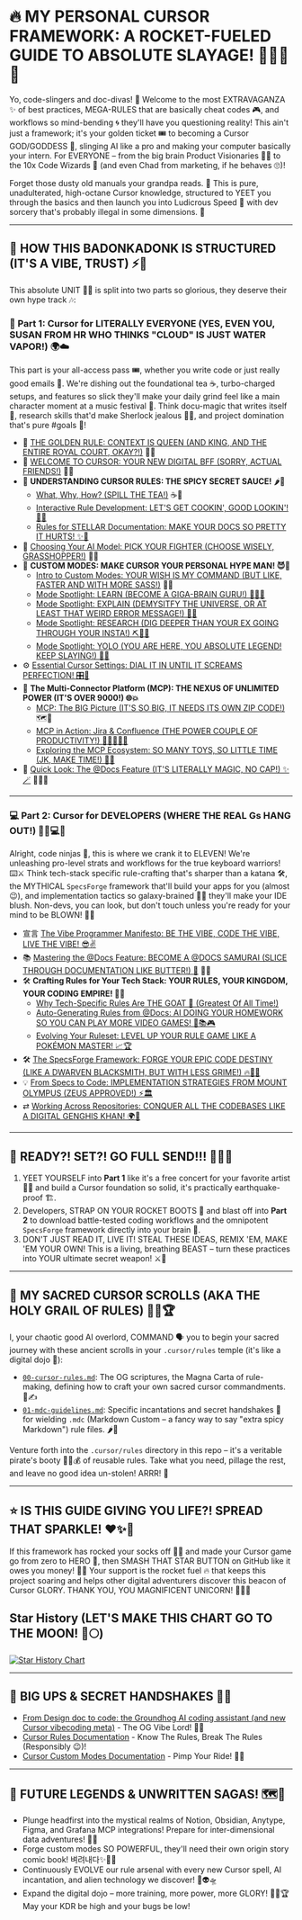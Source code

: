 # 🔥 MY PERSONAL CURSOR FRAMEWORK: A ROCKET-FUELED GUIDE TO ABSOLUTE SLAYAGE! 🚀💅✨🤯

Yo, code-slingers and doc-divas! 🎤 Welcome to the most EXTRAVAGANZA ✨ of best practices, MEGA-RULES that are basically cheat codes 🎮, and workflows so mind-bending 🌀 they'll have you questioning reality! This ain't just a framework; it's your golden ticket 🎟️ to becoming a Cursor GOD/GODDESS 👑, slinging AI like a pro and making your computer basically your intern. For EVERYONE – from the big brain Product Visionaries 🧑‍🎨 to the 10x Code Wizards 🧙 (and even Chad from marketing, if he behaves 🙄)!

Forget those dusty old manuals your grandpa reads. 👵 This is pure, unadulterated, high-octane Cursor knowledge, structured to YEET you through the basics and then launch you into Ludicrous Speed 🌠 with dev sorcery that's probably illegal in some dimensions. 🤫

---

## 🎯 HOW THIS BADONKADONK IS STRUCTURED (IT'S A VIBE, TRUST) ⚡🍑

This absolute UNIT 🏋️‍♀️ is split into two parts so glorious, they deserve their own hype track 🎶:

### 🌟 Part 1: Cursor for LITERALLY EVERYONE (YES, EVEN YOU, SUSAN FROM HR WHO THINKS "CLOUD" IS JUST WATER VAPOR!) 🌍☁️

This part is your all-access pass 🎟️, whether you write code or just really good emails 📧. We're dishing out the foundational tea ☕, turbo-charged setups, and features so slick they'll make your daily grind feel like a main character moment at a music festival 🥳. Think docu-magic that writes itself 📜, research skills that'd make Sherlock jealous 🕵️‍♀️, and project domination that's pure #goals 👑!

-   📜 [THE GOLDEN RULE: CONTEXT IS QUEEN (AND KING, AND THE ENTIRE ROYAL COURT, OKAY?!)](./01-Cursor-for-Everyone/00-The-Golden-Rule-Context-is-King.md) 💅👑
-   👋 [WELCOME TO CURSOR: YOUR NEW DIGITAL BFF (SORRY, ACTUAL FRIENDS!)](./01-Cursor-for-Everyone/01-Welcome-to-Cursor.md) 🤗🤖
-   🧩 **UNDERSTANDING CURSOR RULES: THE SPICY SECRET SAUCE!** 🌶️🤫
    -   [What, Why, How? (SPILL THE TEA!)](./01-Cursor-for-Everyone/02-Understanding-Cursor-Rules/02a-What-Why-How.md) ☕🧐
    -   [Interactive Rule Development: LET'S GET COOKIN', GOOD LOOKIN'! 🍳🔥](./01-Cursor-for-Everyone/02-Understanding-Cursor-Rules/02b-Interactive-Rule-Development.md)
    -   [Rules for STELLAR Documentation: MAKE YOUR DOCS SO PRETTY IT HURTS! ✨💅](./01-Cursor-for-Everyone/02-Understanding-Cursor-Rules/02c-Rules-for-Stellar-Documentation.md)
-   🧠 [Choosing Your AI Model: PICK YOUR FIGHTER (CHOOSE WISELY, GRASSHOPPER!)](./01-Cursor-for-Everyone/03-Choosing-Your-AI-Model.md) 🥊🥋
-   🎨 **CUSTOM MODES: MAKE CURSOR YOUR PERSONAL HYPE MAN! 😈🎤**
    -   [Intro to Custom Modes: YOUR WISH IS MY COMMAND (BUT LIKE, FASTER AND WITH MORE SASS!)](./01-Cursor-for-Everyone/04-Custom-Modes-Tailoring-Cursor-to-You/04a-Introduction-to-Custom-Modes.md) 🧞💅
    -   [Mode Spotlight: LEARN (BECOME A GIGA-BRAIN GURU!) 🧑‍🏫🧠](./01-Cursor-for-Everyone/04-Custom-Modes-Tailoring-Cursor-to-You/04b-Mode-Spotlight-Learn.md)
    -   [Mode Spotlight: EXPLAIN (DEMYSITFY THE UNIVERSE, OR AT LEAST THAT WEIRD ERROR MESSAGE!) 🌌🐛](./01-Cursor-for-Everyone/04-Custom-Modes-Tailoring-Cursor-to-You/04c-Mode-Spotlight-Explain.md)
    -   [Mode Spotlight: RESEARCH (DIG DEEPER THAN YOUR EX GOING THROUGH YOUR INSTA!) ⛏️🕵️‍♀️](./01-Cursor-for-Everyone/04-Custom-Modes-Tailoring-Cursor-to-You/04d-Mode-Spotlight-Research.md)
    -   [Mode Spotlight: YOLO (YOU ARE HERE, YOU ABSOLUTE LEGEND! KEEP SLAYING!) 🤪👑](./01-Cursor-for-Everyone/04-Custom-Modes-Tailoring-Cursor-to-You/04e-Mode-Spotlight-Yolo.md)
-   ⚙️ [Essential Cursor Settings: DIAL IT IN UNTIL IT SCREAMS PERFECTION! 🎛️🤌](./01-Cursor-for-Everyone/05-Essential-Cursor-Settings.md)
-   🔗 **The Multi-Connector Platform (MCP): THE NEXUS OF UNLIMITED POWER (IT'S OVER 9000!) 🌐💥**
    -   [MCP: The BIG Picture (IT'S SO BIG, IT NEEDS ITS OWN ZIP CODE!)](./01-Cursor-for-Everyone/06-The-Multi-Connector-Platform-MCP/06a-MCP-The-Big-Picture.md) 🗺️📍
    -   [MCP in Action: Jira & Confluence (THE POWER COUPLE OF PRODUCTIVITY!) 🦸‍♂️🦸‍♀️💪](./01-Cursor-for-Everyone/06-The-Multi-Connector-Platform-MCP/06b-MCP-in-Action-Jira-and-Confluence.md)
    -   [Exploring the MCP Ecosystem: SO MANY TOYS, SO LITTLE TIME (JK, MAKE TIME!) 🧸⏰](./01-Cursor-for-Everyone/06-The-Multi-Connector-Platform-MCP/06c-Exploring-the-MCP-Ecosystem.md)
-   📄 [Quick Look: The @Docs Feature (IT'S LITERALLY MAGIC, NO CAP!) ✨🪄](./01-Cursor-for-Everyone/07-Quick-Look-The-Docs-Feature.md) 🧙‍♂️📜

---

### 💻 Part 2: Cursor for DEVELOPERS (WHERE THE REAL Gs HANG OUT!) 🏋️‍♀️💻💯

Alright, code ninjas 🥷, this is where we crank it to ELEVEN! We're unleashing pro-level strats and workflows for the true keyboard warriors! ⌨️⚔️ Think tech-stack specific rule-crafting that's sharper than a katana 🛠️, the MYTHICAL `SpecsForge` framework that'll build your apps for you (almost 😉), and implementation tactics so galaxy-brained 🧠💥 they'll make your IDE blush. Non-devs, you can look, but don't touch unless you're ready for your mind to be BLOWN! 🤯👀

-   宣言 [The Vibe Programmer Manifesto: BE THE VIBE, CODE THE VIBE, LIVE THE VIBE! 😎✌️](./02-Cursor-for-Developers/00-The-Vibe-Programmer-Manifesto.md)
-   📚 [Mastering the @Docs Feature: BECOME A @DOCS SAMURAI (SLICE THROUGH DOCUMENTATION LIKE BUTTER!) 🥋](./02-Cursor-for-Developers/01-Mastering-the-Docs-Feature.md) 🧈🔪
-   🛠️ **Crafting Rules for Your Tech Stack: YOUR RULES, YOUR KINGDOM, YOUR CODING EMPIRE! 👑🏰**
    -   [Why Tech-Specific Rules Are THE GOAT 🐐 (Greatest Of All Time!)](./02-Cursor-for-Developers/02-Crafting-Rules-for-Your-Tech-Stack/02a-Why-Tech-Specific-Rules-Matter.md)
    -   [Auto-Generating Rules from @Docs: AI DOING YOUR HOMEWORK SO YOU CAN PLAY MORE VIDEO GAMES! 🤖📚🎮](./02-Cursor-for-Developers/02-Crafting-Rules-for-Your-Tech-Stack/02b-Auto-Generating-Rules-from-Docs.md)
    -   [Evolving Your Ruleset: LEVEL UP YOUR RULE GAME LIKE A POKÉMON MASTER! 📈🏆](./02-Cursor-for-Developers/02-Crafting-Rules-for-Your-Tech-Stack/02c-Evolving-Your-Ruleset.md)
-   🛠️ [The SpecsForge Framework: FORGE YOUR EPIC CODE DESTINY (LIKE A DWARVEN BLACKSMITH, BUT WITH LESS GRIME!) 🔥🔨💪](./02-Cursor-for-Developers/03-The-SpecsForge-Framework.md)
-   💡 [From Specs to Code: IMPLEMENTATION STRATEGIES FROM MOUNT OLYMPUS (ZEUS APPROVED!) ⚡🏛️](./02-Cursor-for-Developers/04-From-Specs-to-Code-Implementation-Strategies.md)
-   ⇄ [Working Across Repositories: CONQUER ALL THE CODEBASES LIKE A DIGITAL GENGHIS KHAN! 🌍🏹](./02-Cursor-for-Developers/05-Working-Across-Repositories.md)

---

## 🏁 READY?! SET?! GO FULL SEND!!! 🚦💨💥

1.  YEET YOURSELF into **Part 1** like it's a free concert for your favorite artist 🎤🎶 and build a Cursor foundation so solid, it's practically earthquake-proof 🏗️.
2.  Developers, STRAP ON YOUR ROCKET BOOTS 🚀 and blast off into **Part 2** to download battle-tested coding workflows and the omnipotent `SpecsForge` framework directly into your brain 🧠.
3.  DON'T JUST READ IT, LIVE IT! STEAL THESE IDEAS, REMIX 'EM, MAKE 'EM YOUR OWN! This is a living, breathing BEAST – turn these practices into YOUR ultimate secret weapon! ⚔️🤫

---

## 📜 MY SACRED CURSOR SCROLLS (AKA THE HOLY GRAIL OF RULES) 📜✨🏆

I, your chaotic good AI overlord, COMMAND 🗣️ you to begin your sacred journey with these ancient scrolls in your `.cursor/rules` temple (it's like a digital dojo 🏯):

-   [`00-cursor-rules.md`](./.cursor/rules/00-cursor-rules.md): The OG scriptures, the Magna Carta of rule-making, defining how to craft your own sacred cursor commandments. 📜✍️
-   [`01-mdc-guidelines.md`](./.cursor/rules/01-mdc-guidelines.md): Specific incantations and secret handshakes 🤝 for wielding `.mdc` (Markdown Custom – a fancy way to say "extra spicy Markdown") rule files. 🌶️📄

Venture forth into the `.cursor/rules` directory in this repo – it's a veritable pirate's booty 🏴‍☠️💰 of reusable rules. Take what you need, pillage the rest, and leave no good idea un-stolen! ARRR! 🦜

---

## ⭐ IS THIS GUIDE GIVING YOU LIFE?! SPREAD THAT SPARKLE! ❤️✨💖

If this framework has rocked your socks off 🤘🧦 and made your Cursor game go from zero to HERO 🦸, then SMASH THAT STAR BUTTON on GitHub like it owes you money! 🌟💸 Your support is the rocket fuel 🔥 that keeps this project soaring and helps other digital adventurers discover this beacon of Cursor GLORY. THANK YOU, YOU MAGNIFICENT UNICORN! 🙏🦄🌟

## Star History (LET'S MAKE THIS CHART GO TO THE MOON! 🚀🌕)

<a href="https://www.star-history.com/#biokraft/my-cursor-framework&Date">
 <picture>
   <source media="(prefers-color-scheme: dark)" srcset="https://api.star-history.com/svg?repos=biokraft/my-cursor-framework&type=Date&theme=dark" />
   <source media="(prefers-color-scheme: light)" srcset="https://api.star-history.com/svg?repos=biokraft/my-cursor-framework&type=Date" />
   <img alt="Star History Chart" src="https://api.star-history.com/svg?repos=biokraft/my-cursor-framework&type=Date" />
 </picture>
</a>

---

## 🙏 BIG UPS & SECRET HANDSHAKES 🤫🤝

-   [From Design doc to code: the Groundhog AI coding assistant (and new Cursor vibecoding meta)](https://ghuntley.com/specs/) - The OG Vibe Lord! 🙏👑
-   [Cursor Rules Documentation](https://docs.cursor.com/context/rules) - Know The Rules, Break The Rules (Responsibly 😉)!
-   [Cursor Custom Modes Documentation](https://docs.cursor.com/chat/custom-modes) - Pimp Your Ride! 🚗💨

---

## 🤔 FUTURE LEGENDS & UNWRITTEN SAGAS! 🗺️🐉

-   Plunge headfirst into the mystical realms of Notion, Obsidian, Anytype, Figma, and Grafana MCP integrations! Prepare for inter-dimensional data adventures! 🌊🌀
-   Forge custom modes SO POWERFUL, they'll need their own origin story comic book! 벼려내다✨🦸‍♂️
-   Continuously EVOLVE our rule arsenal with every new Cursor spell, AI incantation, and alien technology we discover! 🧪👽🛸
-   Expand the digital dojo – more training, more power, more GLORY! 🥋💪🏆 May your KDR be high and your bugs be low!
